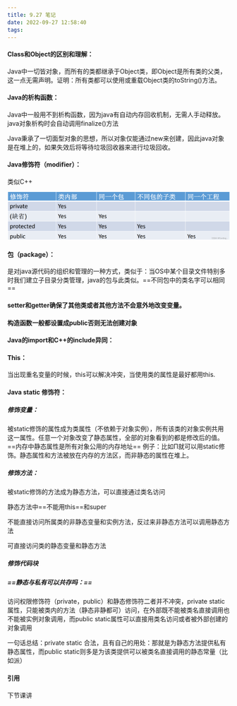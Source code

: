 ```yaml
---
title: 9.27 笔记
date: 2022-09-27 12:58:40
tags:
---
```


#### Class和Object的区别和理解：

Java中一切皆对象，而所有的类都继承于Object类，即Object是所有类的父类，这一点无需声明。证明：所有类都可以使用或重载Object类的toString()方法。

#### Java的析构函数：

Java中一般用不到析构函数，因为java有自动内存回收机制，无需人手动释放。java对象析构时会自动调用finalize()方法

Java秉承了一切面型对象的思想，所以对象仅能通过new来创建，因此java对象是在堆上的，如果失效后将等待垃圾回收器来进行垃圾回收。

#### Java修饰符（modifier）：

类似C++

![image-20220927134557854](9-27-笔记/image-20220927134557854.png)

#### 包（package）：

是对java源代码的组织和管理的一种方式，类似于：当OS中某个目录文件特别多时我们建立子目录分类管理，java的包与此类似。==不同包中的类名字可以相同==

#### setter和getter确保了其他类或者其他方法不会意外地改变变量。

#### 构造函数一般都设置成public否则无法创建对象

#### Java的import和C++的include异同：

#### This：

当出现重名变量的时候，this可以解决冲突，当使用类的属性是最好都用this.

#### Java static 修饰符：

##### 修饰变量：

被static修饰的属性成为类属性（不依赖于对象实例），所有该类的对象实例共用这一属性。任意一个对象改变了静态属性，全部的对象看到的都是修改后的值。==内存中静态属性是所有对象公用的内存地址== 例子：比如Π就可以用static修饰。静态属性和方法被放在内存的方法区，而非静态的属性在堆上。

##### 修饰方法：

被static修饰的方法成为静态方法，可以直接通过类名访问

静态方法中==不能用this==和super

不能直接访问所属类的非静态变量和实例方法，反过来非静态方法可以调用静态方法

可直接访问类的静态变量和静态方法

##### 修饰代码块

##### ==静态与私有可以共存吗：==

访问权限修饰符（private，public）和静态修饰符二者并不冲突，private static属性，只能被类内的方法（静态非静都可）访问，在外部既不能被类名直接调用也不能被实例对象调用，而public static属性可以直接用类名访问或者被外部创建的对象调用

一句话总结：private static 合法，且有自己的用处：那就是为静态方法提供私有静态属性，而public static则多是为该类提供可以被类名直接调用的静态常量（比如派）

#### 引用

下节课讲
